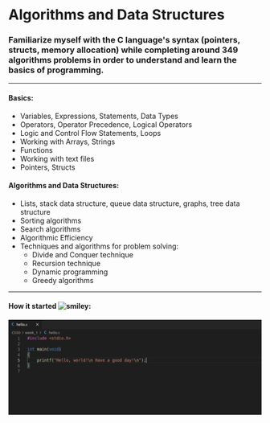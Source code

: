 
# Algorithms and Data Structures

### Familiarize myself with the C language's syntax (pointers, structs, memory allocation) while completing around 349 algorithms problems in order to understand and learn the basics of programming. 

***

#### Basics:

* Variables, Expressions, Statements, Data Types 
* Operators, Operator Precedence, Logical Operators
* Logic and Control Flow Statements, Loops
* Working with Arrays, Strings 
* Functions
* Working with text files 
* Pointers, Structs 


#### Algorithms and Data Structures:

* Lists, stack data structure, queue data structure, graphs, tree data structure
* Sorting algorithms
* Search algorithms 
* Algorithmic Efficiency
* Techniques and algorithms for problem solving:
    * Divide and Conquer technique
    * Recursion technique
    * Dynamic programming 
    * Greedy algorithms

***  

#### How it started <img class="emoji" alt="smiley" height="20" width="20" src="https://github.githubassets.com/images/icons/emoji/unicode/1f603.png">:

![algorithms](images/Algorithms.png)
